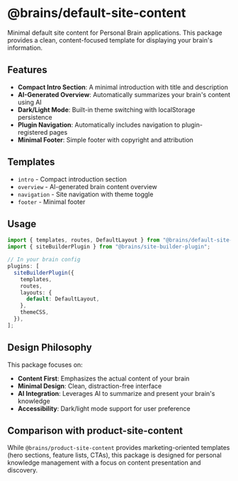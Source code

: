 # @brains/default-site-content

Minimal default site content for Personal Brain applications. This package provides a clean, content-focused template for displaying your brain's information.

## Features

- **Compact Intro Section**: A minimal introduction with title and description
- **AI-Generated Overview**: Automatically summarizes your brain's content using AI
- **Dark/Light Mode**: Built-in theme switching with localStorage persistence
- **Plugin Navigation**: Automatically includes navigation to plugin-registered pages
- **Minimal Footer**: Simple footer with copyright and attribution

## Templates

- `intro` - Compact introduction section
- `overview` - AI-generated brain content overview
- `navigation` - Site navigation with theme toggle
- `footer` - Minimal footer

## Usage

```typescript
import { templates, routes, DefaultLayout } from "@brains/default-site-content";
import { siteBuilderPlugin } from "@brains/site-builder-plugin";

// In your brain config
plugins: [
  siteBuilderPlugin({
    templates,
    routes,
    layouts: {
      default: DefaultLayout,
    },
    themeCSS,
  }),
];
```

## Design Philosophy

This package focuses on:

- **Content First**: Emphasizes the actual content of your brain
- **Minimal Design**: Clean, distraction-free interface
- **AI Integration**: Leverages AI to summarize and present your brain's knowledge
- **Accessibility**: Dark/light mode support for user preference

## Comparison with product-site-content

While `@brains/product-site-content` provides marketing-oriented templates (hero sections, feature lists, CTAs), this package is designed for personal knowledge management with a focus on content presentation and discovery.
